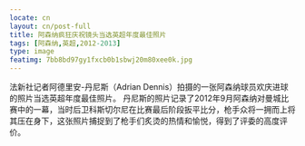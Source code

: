 ```yaml
---
locate: cn
layout: cn/post-full
title: 阿森纳疯狂庆祝镜头当选英超年度最佳照片
tags: [阿森纳,英超,2012-2013]
type: image
featimg: 7bb8bd97gy1fxcb0b1sbwj20m80xee0k.jpg
---
```


法新社记者阿德里安-丹尼斯（Adrian Dennis）拍摄的一张阿森纳球员欢庆进球的照片当选英超年度最佳照片。
丹尼斯的照片记录了2012年9月阿森纳对曼城比赛中的一幕，当时后卫科斯切尔尼在比赛最后阶段扳平比分，枪手众将一拥而上将其压在身下，这张照片捕捉到了枪手们炙烫的热情和愉悦，得到了评委的高度评价。